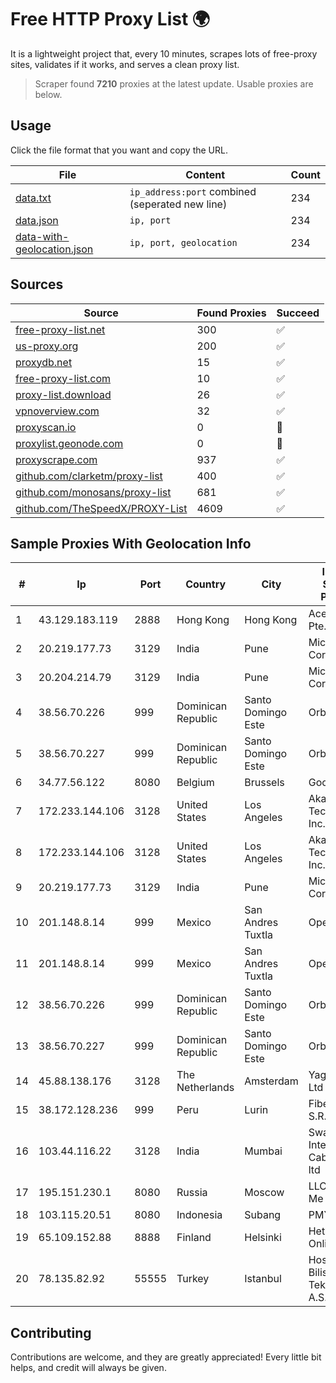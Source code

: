 
# Free HTTP Proxy List 🌍

It is a lightweight project that, every 10 minutes, scrapes lots of free-proxy sites, validates if it works, and serves a clean proxy list.


> Scraper found **7210** proxies at the latest update. Usable proxies are below.

## Usage

Click the file format that you want and copy the URL.


|File|Content|Count|
|----|-------|-----|
|[data.txt](https://raw.githubusercontent.com/themiralay/Proxy-List-World/master/data.txt)|`ip_address:port` combined (seperated new line)|234|
|[data.json](https://raw.githubusercontent.com/themiralay/Proxy-List-World/master/data.json)|`ip, port`|234|
|[data-with-geolocation.json](https://raw.githubusercontent.com/themiralay/Proxy-List-World/master/data-with-geolocation.json)|`ip, port, geolocation`|234|

## Sources

|Source|Found Proxies|Succeed|
|------|-------------|-------|
|[free-proxy-list.net](https://free-proxy-list.net)|300|✅|
|[us-proxy.org](https://www.us-proxy.org)|200|✅|
|[proxydb.net](http://proxydb.net)|15|✅|
|[free-proxy-list.com](https://free-proxy-list.com/?page=&port=&type%5B%5D=http&type%5B%5D=https&up_time=0&search=Search)|10|✅|
|[proxy-list.download](https://www.proxy-list.download/HTTP)|26|✅|
|[vpnoverview.com](https://vpnoverview.com/privacy/anonymous-browsing/free-proxy-servers)|32|✅|
|[proxyscan.io](https://www.proxyscan.io)|0|🚫|
|[proxylist.geonode.com](https://proxylist.geonode.com/api/proxy-list?limit=300&page=1&sort_by=lastChecked&sort_type=desc&protocols=http,https)|0|🚫|
|[proxyscrape.com](https://api.proxyscrape.com/v2/?request=displayproxies&protocol=http&timeout=10000&country=all&ssl=all&anonymity=all)|937|✅|
|[github.com/clarketm/proxy-list](https://raw.githubusercontent.com/clarketm/proxy-list/master/proxy-list-raw.txt)|400|✅|
|[github.com/monosans/proxy-list](https://raw.githubusercontent.com/monosans/proxy-list/main/proxies/http.txt)|681|✅|
|[github.com/TheSpeedX/PROXY-List](https://raw.githubusercontent.com/TheSpeedX/PROXY-List/master/http.txt)|4609|✅|


## Sample Proxies With Geolocation Info

|#|Ip|Port|Country|City|Internet Service Provider|
|-|--|----|-------|----|-------------------------|
|1|43.129.183.119|2888|Hong Kong|Hong Kong|Aceville Pte.ltd|
|2|20.219.177.73|3129|India|Pune|Microsoft Corporation|
|3|20.204.214.79|3129|India|Pune|Microsoft Corporation|
|4|38.56.70.226|999|Dominican Republic|Santo Domingo Este|Orbitek SRL|
|5|38.56.70.227|999|Dominican Republic|Santo Domingo Este|Orbitek SRL|
|6|34.77.56.122|8080|Belgium|Brussels|Google LLC|
|7|172.233.144.106|3128|United States|Los Angeles|Akamai Technologies, Inc.|
|8|172.233.144.106|3128|United States|Los Angeles|Akamai Technologies, Inc.|
|9|20.219.177.73|3129|India|Pune|Microsoft Corporation|
|10|201.148.8.14|999|Mexico|San Andres Tuxtla|Operbes|
|11|201.148.8.14|999|Mexico|San Andres Tuxtla|Operbes|
|12|38.56.70.226|999|Dominican Republic|Santo Domingo Este|Orbitek SRL|
|13|38.56.70.227|999|Dominican Republic|Santo Domingo Este|Orbitek SRL|
|14|45.88.138.176|3128|The Netherlands|Amsterdam|Yaglom Labs Ltd|
|15|38.172.128.236|999|Peru|Lurin|Fiber Digital S.R.L|
|16|103.44.116.22|3128|India|Mumbai|Swastik Internet and Cables pvt. ltd|
|17|195.151.230.1|8080|Russia|Moscow|LLC Home Me MC|
|18|103.115.20.51|8080|Indonesia|Subang|PMYNET|
|19|65.109.152.88|8888|Finland|Helsinki|Hetzner Online GmbH|
|20|78.135.82.92|55555|Turkey|Istanbul|HostLAB Bilisim Teknolojileri A.S.|



## Contributing

Contributions are welcome, and they are greatly appreciated! Every
little bit helps, and credit will always be given.

